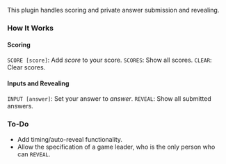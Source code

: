 This plugin handles scoring and private answer submission and revealing.

### How It Works

#### Scoring

`SCORE [score]`: Add _score_ to your score.
`SCORES`: Show all scores.
`CLEAR`: Clear scores.

#### Inputs and Revealing

`INPUT [answer]`: Set your answer to _answer_.
`REVEAL`: Show all submitted answers.

### To-Do

* Add timing/auto-reveal functionality.
* Allow the specification of a game leader, who is the only person who can `REVEAL`.
